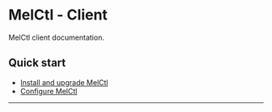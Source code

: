 # MelCtl - Client

MelCtl client documentation.

## Quick start

* [Install and upgrade MelCtl](installation.md)
* [Configure MelCtl](config.md)

---

[melctl-client-internal]:
[melctl-client-public]:
